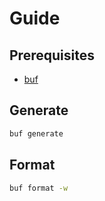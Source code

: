 # Guide

## Prerequisites

- [buf](https://docs.buf.build/installation)

## Generate

```sh
buf generate
```

## Format

```sh
buf format -w
```
